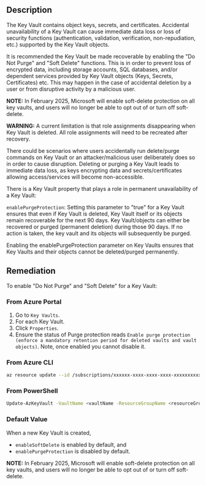 ## Description

The Key Vault contains object keys, secrets, and certificates. Accidental unavailability of a Key Vault can cause immediate data loss or loss of security functions (authentication, validation, verification, non-repudiation, etc.) supported by the Key Vault objects.

It is recommended the Key Vault be made recoverable by enabling the "Do Not Purge" and "Soft Delete" functions. This is in order to prevent loss of encrypted data, including storage accounts, SQL databases, and/or dependent services provided by Key Vault objects (Keys, Secrets, Certificates) etc. This may happen in the case of accidental deletion by a user or from disruptive activity by a malicious user.

**NOTE:** In February 2025, Microsoft will enable soft-delete protection on all key vaults, and users will no longer be able to opt out of or turn off soft-delete.

**WARNING:** A current limitation is that role assignments disappearing when Key Vault is deleted. All role assignments will need to be recreated after recovery.

There could be scenarios where users accidentally run delete/purge commands on Key Vault or an attacker/malicious user deliberately does so in order to cause disruption. Deleting or purging a Key Vault leads to immediate data loss, as keys encrypting data and secrets/certificates allowing access/services will become non-accessible. 

There is a Key Vault property that plays a role in permanent unavailability of a Key Vault:

`enablePurgeProtection`: Setting this parameter to "true" for a Key Vault ensures that even if Key Vault is deleted, Key Vault itself or its objects remain recoverable for the next 90 days. Key Vault/objects can either be recovered or purged (permanent deletion) during those 90 days. If no action is taken, the key vault and its objects will subsequently be purged.

Enabling the enablePurgeProtection parameter on Key Vaults ensures that Key Vaults and their objects cannot be deleted/purged permanently.

## Remediation

To enable "Do Not Purge" and "Soft Delete" for a Key Vault:

### From Azure Portal

1. Go to `Key Vaults`.
2. For each Key Vault.
3. Click `Properties`.
4. Ensure the status of Purge protection reads `Enable purge protection (enforce a mandatory retention period for deleted vaults and vault objects)`.
Note, once enabled you cannot disable it.

### From Azure CLI

```bash
az resource update --id /subscriptions/xxxxxx-xxxx-xxxx-xxxx-xxxxxxxxxxxx/resourceGroups/<resourceGroupName>/providers/Microsoft.KeyVault/vaults/<keyVaultName> --set properties.enablePurgeProtection=true
```

### From PowerShell

```bash
Update-AzKeyVault -VaultName <vaultName -ResourceGroupName <resourceGroupName -EnablePurgeProtection
```

### Default Value

When a new Key Vault is created,
- `enableSoftDelete` is enabled by default, and
- `enablePurgeProtection` is disabled by default.

**NOTE:** In February 2025, Microsoft will enable soft-delete protection on all key vaults, and users will no longer be able to opt out of or turn off soft-delete.
